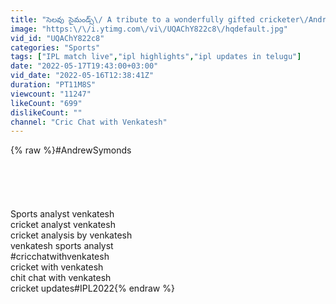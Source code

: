 ```yaml
---
title: "సెలవు సైమండ్స్\/ A tribute to a wonderfully gifted cricketer\/Andrew Symonds (1975-2022)"
image: "https:\/\/i.ytimg.com\/vi\/UQAChY822c8\/hqdefault.jpg"
vid_id: "UQAChY822c8"
categories: "Sports"
tags: ["IPL match live","ipl highlights","ipl updates in telugu"]
date: "2022-05-17T19:43:00+03:00"
vid_date: "2022-05-16T12:38:41Z"
duration: "PT11M8S"
viewcount: "11247"
likeCount: "699"
dislikeCount: ""
channel: "Cric Chat with Venkatesh"
---
```

{% raw %}#AndrewSymonds<br /><br /><br /><br /><br /><br />Sports analyst venkatesh<br />cricket analyst venkatesh<br />cricket analysis by venkatesh <br />venkatesh sports analyst<br />#cricchatwithvenkatesh <br />cricket with venkatesh <br />chit chat with venkatesh <br />cricket updates#IPL2022{% endraw %}
